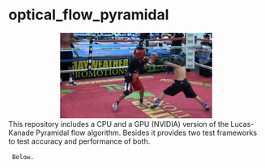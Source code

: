 # optical_flow_pyramidal
<div align="center">
    <img src="boxing/002.jpg", width="300">
</div>
</div>
    This repository includes a CPU and a GPU (NVIDIA) version of the Lucas-Kanade Pyramidal flow algorithm. Besides it provides two test frameworks to test accuracy and performance of both.
    
     Below.
</div>

